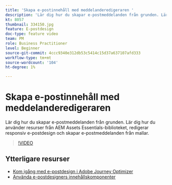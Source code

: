 ```yaml
---
title: 'Skapa e-postinnehåll med meddelanderedigeraren '
description: 'Lär dig hur du skapar e-postmeddelanden från grunden. Lär dig hur du använder resurser från AEM Assets Essentials-biblioteket, redigerar responsiv e-postdesign och skapar e-postmeddelanden från mallar. '
kt: 8057
thumbnail: 334150.jpg
feature: E-postdesign
doc-type: feature video
team: PM
role: Business Practitioner
level: Beginner
source-git-commit: 4ccc9340e312db53c5414c15d37a637107afd333
workflow-type: tm+mt
source-wordcount: '104'
ht-degree: 1%

---
```



# Skapa e-postinnehåll med meddelanderedigeraren

Lär dig hur du skapar e-postmeddelanden från grunden. Lär dig hur du använder resurser från AEM Assets Essentials-biblioteket, redigerar responsiv e-postdesign och skapar e-postmeddelanden från mallar.

>[!VIDEO](https://video.tv.adobe.com/v/334150?quality=12)

## Ytterligare resurser

* [Kom igång med e-postdesign i Adobe Journey Optimizer](https://experienceleague.adobe.com/docs/journey-optimizer/using/create-messages/email-designer/design-emails.html)
* [Använda e-postdesigners innehållskomponenter](https://experienceleague.adobe.com/docs/journey-optimizer/using/create-messages/email-designer/design-emails.html)
